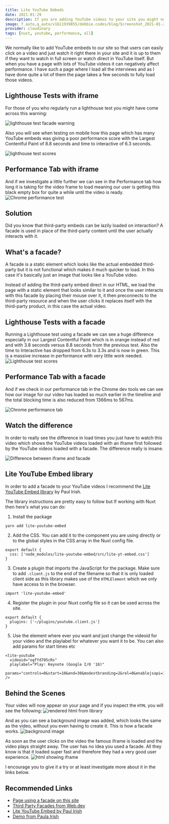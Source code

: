 ```yaml
---
title: Lite YouTube Embeds
date: 2021-01-29
description: If you are adding YouTube videos to your site you might notice that they can load quite slowly especially when loading iframes. However this is a better way. With this library your YouTube videos will load super fast and your site will be more performant because of it.
image: f_auto,q_auto/v1611939855/debbie.codes/blog/Screenshot_2021-01-29_at_18.03.52_yuqsr3
provider: cloudinary
tags: [nuxt, youtube, performance, all]
---
```


We normally like to add YouTube embeds to our site so that users can easily click on a video and just watch it right there in your site and it is up to them if they want to watch in full screen or watch direct in YouTube itself. But when you have a page with lots of YouTube videos it can negatively affect performance. I have such a page where I load all the interviews and as I have done quite a lot of them the page takes a few seconds to fully load those videos.

## Lighthouse Tests with iframe

For those of you who regularly run a lighthouse test you might have come across this warning:

![lighthouse test facade warning](https://res.cloudinary.com/debsobrien/image/upload/f_auto,q_auto/v1611938884/debbie.codes/blog/Screenshot_2021-01-29_at_10.37.43_meeyhu.png)

Also you will see when testing on mobile how this page which has many YouTube embeds was giving a poor performance score with the Largest Contentful Paint of 8.8 seconds and time to interactive of 6.3 seconds.

![lighthouse test scores](https://res.cloudinary.com/debsobrien/image/upload/f_auto,q_auto/v1611939169/debbie.codes/blog/Screenshot_2021-01-29_at_16.34.14_jcv8ok.png)

## Performance Tab with iframe

And if we investigate a little further we can see in the Performance tab how long it is taking for the video frame to load meaning our user is getting this black empty box for quite a while until the video is ready. ![Chrome performance test](https://res.cloudinary.com/debsobrien/image/upload/c_scale,f_auto,q_auto,w_1400/v1611938884/debbie.codes/blog/Screenshot_2021-01-29_at_16.36.35_fa339w.png)

## Solution

Did you know that third-party embeds can be lazily loaded on interaction? A facade is used in place of the third-party content until the user actually interacts with it.

## What's a facade?

A facade is a static element which looks like the actual embedded third-party but it is not functional which makes it much quicker to load. In this case it's basically just an image that looks like a YouTube video.

Instead of adding the third-party embed direct in our HTML, we load the page with a static element that looks similar to it and once the user interacts with this facade by placing their mouse over it, it then preconnects to the third-party resource and when the user clicks it replaces itself with the third-party product, in this case the actual video.

## Lighthouse Tests with a facade

Running a Lighthouse test using a facade we can see a huge difference especially in our Largest Contentful Paint which is in orange instead of red and with 3.8 seconds versus 8.8 seconds from the previous test. Also the time to Interactive has dropped from 6.3s to 3.3s and is now in green. This is a massive increase in performance with very little work needed. ![Lighthouse test scores](https://res.cloudinary.com/debsobrien/image/upload/c_scale,f_auto,q_auto,w_1400/v1611939855/debbie.codes/blog/Screenshot_2021-01-29_at_18.03.19_tlqdpj.png)

## Performance Tab with a facade

And if we check in our performance tab in the Chrome dev tools we can see how our image for our video has loaded so much earlier in the timeline and the total blocking time is also reduced from 1366ms to 567ms.

![Chrome performance tab](https://res.cloudinary.com/debsobrien/image/upload/c_scale,f_auto,q_auto,w_1400/v1611939855/debbie.codes/blog/Screenshot_2021-01-29_at_18.03.52_yuqsr3.png)

## Watch the difference

In order to really see the difference in load times you just have to watch this video which shows the YouTube videos loaded with an iframe first followed by the YouTube videos loaded with a facade. The difference really is insane.

![Difference between iframe and facade](https://res.cloudinary.com/debsobrien/video/upload/v1611941119/debbie.codes/blog/facade_upiufl.gif)

## Lite YouTube Embed library

In order to add a facade to your YouTube videos I recommend the [Lite YouTube Embed library](https://www.npmjs.com/package/lite-youtube-embed) by Paul Irish.

The library instructions are pretty easy to follow but If working with Nuxt then here's what you can do:

1. Install the package

```bash
yarn add lite-youtube-embed
```

2. Add the CSS. You can add it to the component you are using directly or to the global styles in the CSS array in the Nuxt config file.

```js{}[nuxt.config.js]
export default {
  css: ['node_modules/lite-youtube-embed/src/lite-yt-embed.css']
}
```

3. Create a plugin that imports the JavaScript for the package. Make sure to add `.client.js` to the end of the filename so that it is only loaded client side as this library makes use of the `HTMLElement` which we only have access to in the browser.

```js{}[plugins/youtube.client.js]
import 'lite-youtube-embed'
```

4. Register the plugin in your Nuxt config file so it can be used across the site.

```js{}[nuxt.config.js]
export default {
  plugins: ['~/plugins/youtube.client.js']
}
```

5. Use the element where ever you want and just change the videoid for your video and the playlabel for whatever you want it to be. You can also add params for start times etc

```js{}[components/vidoes.vue]
<lite-youtube
  videoid="ogfYd705cRs"
  playlabel="Play: Keynote (Google I/O '18)"
  params="controls=0&start=10&end=30&modestbranding=2&rel=0&enablejsapi=1
/>
```

## Behind the Scenes

Your video will now appear on your page and if you inspect the `HTML` you will see the following: ![rendered html from library](https://res.cloudinary.com/debsobrien/image/upload/f_auto,q_auto/v1611942696/debbie.codes/blog/Screenshot_2021-01-29_at_18.50.42_bdctou.png)

And as you can see a background image was added, which looks the same as the video, without you even having to create it. This is how a facade works. ![background image](https://res.cloudinary.com/debsobrien/image/upload/f_auto,q_auto/v1611942698/debbie.codes/blog/Screenshot_2021-01-29_at_18.51.18_ifwfgr.png)

As soon as the user clicks on the video the famous iframe is loaded and the video plays straight away. The user has no idea you used a facade. All they know is that it loaded super fast and therefore they had a very good user experience. ![html showing iframe](https://res.cloudinary.com/debsobrien/image/upload/f_auto,q_auto/v1611943517/debbie.codes/blog/Screenshot_2021-01-29_at_19.04.47_bhero2.png)

I encourage you to give it a try or at least investigate more about it in the links below.

## Recommended Links

- [Page using a facade on this site](https://debbie.codes/resources/interviews)
- [Third Party Facades from Web.dev](https://web.dev/third-party-facades/)
- [Lite YouTube Embed by Paul Irish](https://www.npmjs.com/package/lite-youtube-embed)
- [Demo from Paula Irish](https://paulirish.github.io/lite-youtube-embed/)
